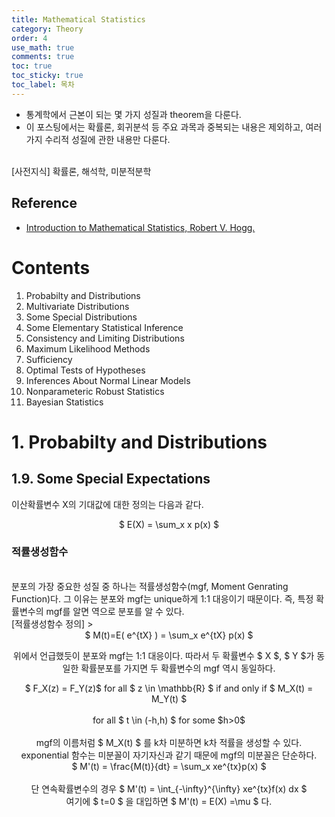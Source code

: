 ```yaml
---
title: Mathematical Statistics
category: Theory
order: 4
use_math: true
comments: true
toc: true
toc_sticky: true
toc_label: 목차
---
```


- 통계학에서 근본이 되는 몇 가지 성질과 theorem을 다룬다.
- 이 포스팅에서는 확률론, 회귀분석 등 주요 과목과 중복되는 내용은 제외하고, 여러가지 수리적 
성질에 관한 내용만 다룬다.

<br/>
[사전지식] 확률론, 해석학, 미분적분학

## Reference
- [Introduction to Mathematical Statistics, Robert V. Hogg.](https://minerva.it.manchester.ac.uk/~saralees/statbook2.pdf)

# Contents
1. Probabilty and Distributions
2. Multivariate Distributions
3. Some Special Distributions
4. Some Elementary Statistical Inference
5. Consistency and Limiting Distributions
6. Maximum Likelihood Methods
7. Sufficiency
8. Optimal Tests of Hypotheses
9. Inferences About Normal Linear Models
10. Nonparameteric Robust Statistics
11. Bayesian Statistics 

# 1. Probabilty and Distributions
## 1.9. Some Special Expectations

이산확률변수 X의 기대값에 대한 정의는 다음과 같다. 
<center> $ E(X) = \sum_x x p(x) $ </center>

### 적률생성함수
<br/>
분포의 가장 중요한 성질 중 하나는 적률생성함수(mgf, Moment Genrating Function)다. 그 이유는 분포와 mgf는 unique하게 1:1 대응이기 때문이다. 즉, 특정 확률변수의 mgf를 알면 역으로 분포를 알 수 있다.
<br/>  
[적률생성함수 정의]
> <center>$ M(t)=E( e^{tX} )  = \sum_x e^{tX} p(x) $ <center/>

위에서 언급했듯이 분포와 mgf는 1:1 대응이다. 따라서 두 확률변수 $ X $, $ Y $가 동일한 확률분포를 가지면 두 확률변수의 mgf 역시 동일하다.

<center> $ F_X(z) = F_Y(z)$ for all $ z \in \mathbb{R} $ if and only if $ M_X(t) = M_Y(t) $ <center/> <br/>
<center> for all $ t \in (-h,h) $ for some $h>0$  <center/>

<br/>
mgf의 이름처럼 $ M_X(t) $ 를 k차 미분하면 k차 적률을 생성할 수 있다. exponential 함수는 미분꼴이 자기자신과 같기 때문에 mgf의 미분꼴은 단순하다.

<center> $ M'(t) = \frac{M(t)}{dt} = \sum_x xe^{tx}p(x) $ <center/> <br/>
단 연속확률변수의 경우 $ M'(t) = \int_{-\infty}^{\infty} xe^{tx}f(x) dx $ <br/>
여기에 $ t=0 $ 을 대입하면 $ M'(t) = E(X) =\mu $ 다.
  
  
  
